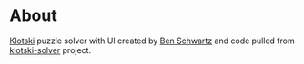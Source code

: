 # About
[Klotski] puzzle solver with UI created by [Ben Schwartz] and code pulled from [klotski-solver] project.

[Klotski]: https://en.wikipedia.org/wiki/Klotski
[Ben Schwartz]: https://github.com/ihatedecisions
[klotski-solver]: https://github.com/twyatt/klotski-solver
